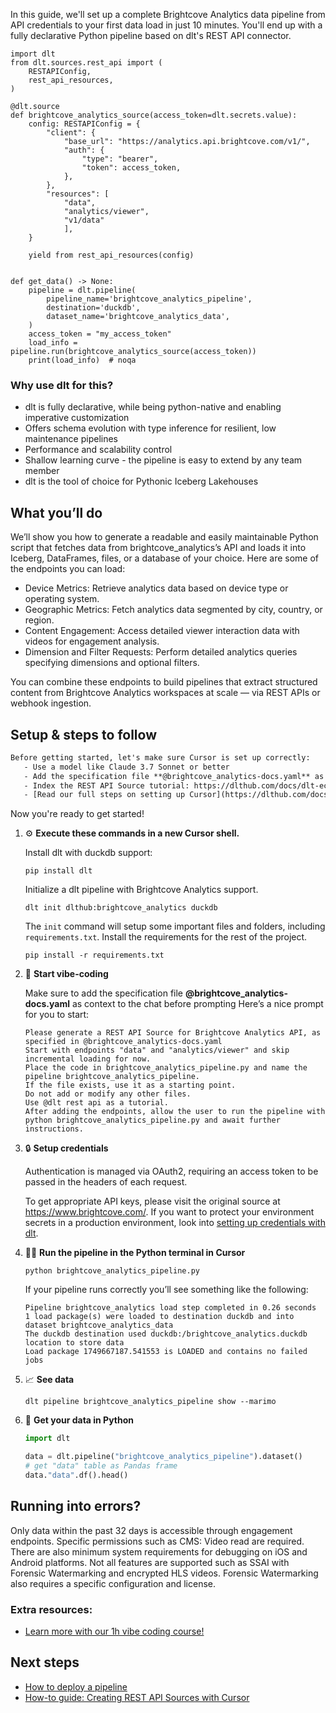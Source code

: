 In this guide, we'll set up a complete Brightcove Analytics data pipeline from API credentials to your first data load in just 10 minutes. You'll end up with a fully declarative Python pipeline based on dlt's REST API connector.

```python-outcome
import dlt
from dlt.sources.rest_api import (
    RESTAPIConfig,
    rest_api_resources,
)

@dlt.source
def brightcove_analytics_source(access_token=dlt.secrets.value):
    config: RESTAPIConfig = {
        "client": {
            "base_url": "https://analytics.api.brightcove.com/v1/",
            "auth": {
                "type": "bearer",
                "token": access_token,
            },
        },
        "resources": [
            "data",
            "analytics/viewer",
            "v1/data"
            ],
    }

    yield from rest_api_resources(config)


def get_data() -> None:
    pipeline = dlt.pipeline(
        pipeline_name='brightcove_analytics_pipeline',
        destination='duckdb',
        dataset_name='brightcove_analytics_data', 
    )
    access_token = "my_access_token"
    load_info = pipeline.run(brightcove_analytics_source(access_token))
    print(load_info)  # noqa
```

### Why use dlt for this?

- dlt is fully declarative, while being python-native and enabling imperative customization
- Offers schema evolution with type inference for resilient, low maintenance pipelines
- Performance and scalability control
- Shallow learning curve - the pipeline is easy to extend by any team member
- dlt is the tool of choice for Pythonic Iceberg Lakehouses

## What you’ll do

We’ll show you how to generate a readable and easily maintainable Python script that fetches data from brightcove_analytics’s API and loads it into Iceberg, DataFrames, files, or a database of your choice. Here are some of the endpoints you can load:

- Device Metrics: Retrieve analytics data based on device type or operating system.
- Geographic Metrics: Fetch analytics data segmented by city, country, or region.
- Content Engagement: Access detailed viewer interaction data with videos for engagement analysis.
- Dimension and Filter Requests: Perform detailed analytics queries specifying dimensions and optional filters.

You can combine these endpoints to build pipelines that extract structured content from Brightcove Analytics workspaces at scale — via REST APIs or webhook ingestion.

## Setup & steps to follow

```default
Before getting started, let's make sure Cursor is set up correctly:
   - Use a model like Claude 3.7 Sonnet or better
   - Add the specification file **@brightcove_analytics-docs.yaml** as context
   - Index the REST API Source tutorial: https://dlthub.com/docs/dlt-ecosystem/verified-sources/rest_api/ and add it to context as **@dlt rest api**
   - [Read our full steps on setting up Cursor](https://dlthub.com/docs/dlt-ecosystem/llm-tooling/cursor-restapi#23-configuring-cursor-with-documentation)
```

Now you're ready to get started! 

1. ⚙️ **Execute these commands in a new Cursor shell.**
    
    Install dlt with duckdb support:
    ```shell
    pip install dlt
    ```

    Initialize a dlt pipeline with Brightcove Analytics support.
    ```shell
    dlt init dlthub:brightcove_analytics duckdb
    ```

    The `init` command will setup some important files and folders, including `requirements.txt`. Install the requirements for the rest of the project.
    ```shell
    pip install -r requirements.txt
    ```
    
2. 🤠 **Start vibe-coding**
    
    Make sure to add the specification file **@brightcove_analytics-docs.yaml** as context to the chat before prompting
    Here’s a nice prompt for you to start: 
    
    ```prompt
    Please generate a REST API Source for Brightcove Analytics API, as specified in @brightcove_analytics-docs.yaml 
    Start with endpoints "data" and "analytics/viewer" and skip incremental loading for now. 
    Place the code in brightcove_analytics_pipeline.py and name the pipeline brightcove_analytics_pipeline. 
    If the file exists, use it as a starting point. 
    Do not add or modify any other files. 
    Use @dlt rest api as a tutorial. 
    After adding the endpoints, allow the user to run the pipeline with python brightcove_analytics_pipeline.py and await further instructions.
    ```

    
3. 🔒 **Setup credentials** 
    
    Authentication is managed via OAuth2, requiring an access token to be passed in the headers of each request.
    
    To get appropriate API keys, please visit the original source at https://www.brightcove.com/.
    If you want to protect your environment secrets in a production environment, look into [setting up credentials with dlt](https://dlthub.com/docs/walkthroughs/add_credentials).
    
4. 🏃‍♀️ **Run the pipeline in the Python terminal in Cursor**
    
    ```shell
    python brightcove_analytics_pipeline.py
    ```
    
    If your pipeline runs correctly you’ll see something like the following:
    
    ```shell
    Pipeline brightcove_analytics load step completed in 0.26 seconds
    1 load package(s) were loaded to destination duckdb and into dataset brightcove_analytics_data
    The duckdb destination used duckdb:/brightcove_analytics.duckdb location to store data
    Load package 1749667187.541553 is LOADED and contains no failed jobs
    ```
    
5. 📈 **See data**
    
    ```shell
    dlt pipeline brightcove_analytics_pipeline show --marimo
    ```
    
6. 🐍 **Get your data in Python**
    
    ```python
    import dlt

   data = dlt.pipeline("brightcove_analytics_pipeline").dataset()
   # get "data" table as Pandas frame
   data."data".df().head()
    ```

## Running into errors?

Only data within the past 32 days is accessible through engagement endpoints. Specific permissions such as CMS: Video read are required. There are also minimum system requirements for debugging on iOS and Android platforms. Not all features are supported such as SSAI with Forensic Watermarking and encrypted HLS videos. Forensic Watermarking also requires a specific configuration and license.

### Extra resources:

- [Learn more with our 1h vibe coding course!](https://www.youtube.com/watch?v=GGid70rnJuM)

## Next steps

- [How to deploy a pipeline](https://dlthub.com/docs/walkthroughs/deploy-a-pipeline)
- [How-to guide: Creating REST API Sources with Cursor](https://dlthub.com/docs/dlt-ecosystem/llm-tooling/cursor-restapi)